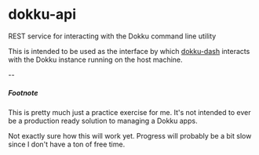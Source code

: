 # dokku-api
REST service for interacting with the Dokku command line utility

This is intended to be used as the interface by which [dokku-dash](https://github.com/nikelmwann/dokku-dash) interacts with the Dokku instance running on the host machine.

--

##### Footnote

This is pretty much just a practice exercise for me. It's not intended to ever be a production ready solution to managing a Dokku apps.

Not exactly sure how this will work yet. Progress will probably be a bit slow since I don't have a ton of free time.
